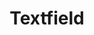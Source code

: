 ---
layout: pattern.njk
tags: 
    - legacy_components_de
key: textfield-legacy_de
title: Textfield
parent: legacy_components_de
image: legacy/overview/textfield.webp
keywords: 
order: 290
---